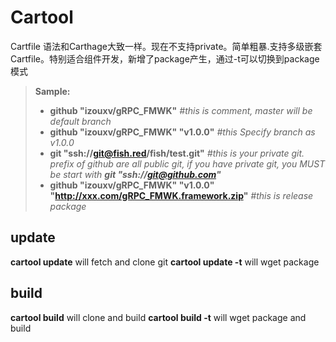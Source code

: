 # Cartool
Cartfile 语法和Carthage大致一样。现在不支持private。简单粗暴.支持多级嵌套Cartfile。特别适合组件开发，新增了package产生，通过-t可以切换到package模式
> **Sample:**
> 
>-  **github "izouxv/gRPC_FMWK"**   *#this is comment,  master will be default branch*
>-  **github "izouxv/gRPC_FMWK" "v1.0.0"** *#this Specify branch as v1.0.0* 
>-  **git "ssh://git@fish.red/fish/test.git"**  *#this is your private git. prefix of github are all public git, if you have private git, you MUST be start with **git "ssh://git@github.com"***
>-  **github "izouxv/gRPC_FMWK" "v1.0.0" "http://xxx.com/gRPC_FMWK.framework.zip"** *#this is release package*

## update
**cartool update** will fetch and clone git
**cartool update -t** will wget package
 
## build  
**cartool build** will clone and build
**cartool build -t** will wget package and build 


